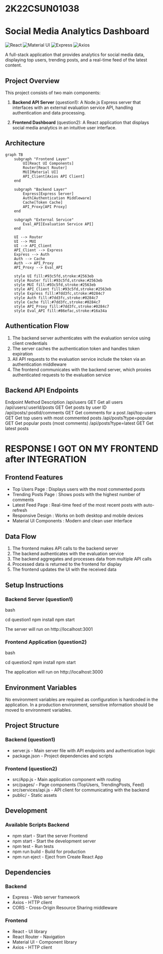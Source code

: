 # 2K22CSUN01038
# Social Media Analytics Dashboard

![React](https://img.shields.io/badge/React-18.2.0-blue.svg)
![Material UI](https://img.shields.io/badge/Material_UI-7.0.2-purple.svg)
![Express](https://img.shields.io/badge/Express-5.1.0-green.svg)
![Axios](https://img.shields.io/badge/Axios-1.9.0-orange.svg)

A full-stack application that provides analytics for social media data, displaying top users, trending posts, and a real-time feed of the latest content.

## Project Overview

This project consists of two main components:

1. **Backend API Server** (question1): A Node.js Express server that interfaces with an external evaluation service API, handling authentication and data processing.

2. **Frontend Dashboard** (question2): A React application that displays social media analytics in an intuitive user interface.

## Architecture

```mermaid
graph TB
    subgraph "Frontend Layer"
        UI[React UI Components] 
        Router[React Router]
        MUI[Material UI]
        API_Client[Axios API Client]
    end

    subgraph "Backend Layer"
        Express[Express Server]
        Auth[Authentication Middleware]
        Cache[Token Cache]
        API_Proxy[API Proxy]
    end

    subgraph "External Service"
        Eval_API[Evaluation Service API]
    end

    UI --> Router
    UI --> MUI
    UI --> API_Client
    API_Client --> Express
    Express --> Auth
    Auth --> Cache
    Auth --> API_Proxy
    API_Proxy --> Eval_API

    style UI fill:#93c5fd,stroke:#2563eb
    style Router fill:#93c5fd,stroke:#2563eb
    style MUI fill:#93c5fd,stroke:#2563eb
    style API_Client fill:#93c5fd,stroke:#2563eb
    style Express fill:#7dd3fc,stroke:#0284c7
    style Auth fill:#7dd3fc,stroke:#0284c7
    style Cache fill:#7dd3fc,stroke:#0284c7
    style API_Proxy fill:#7dd3fc,stroke:#0284c7
    style Eval_API fill:#86efac,stroke:#16a34a
```

## Authentication Flow
1. The backend server authenticates with the evaluation service using client credentials
2. The server caches the authentication token and handles token expiration
3. All API requests to the evaluation service include the token via an authentication middleware
4. The frontend communicates with the backend server, which proxies authenticated requests to the evaluation service
## Backend API Endpoints
Endpoint Method Description /api/users GET Get all users /api/users/:userId/posts GET Get posts by user ID /api/posts/:postId/comments GET Get comments for a post /api/top-users GET Get top users with most commented posts /api/posts?type=popular GET Get popular posts (most comments) /api/posts?type=latest GET Get latest posts

# RESPONSE I GOT ON MY FRONTEND after INTEGRATION


## Frontend Features
- Top Users Page : Displays users with the most commented posts
- Trending Posts Page : Shows posts with the highest number of comments
- Latest Feed Page : Real-time feed of the most recent posts with auto-refresh
- Responsive Design : Works on both desktop and mobile devices
- Material UI Components : Modern and clean user interface
## Data Flow
1. The frontend makes API calls to the backend server
2. The backend authenticates with the evaluation service
3. The backend aggregates and processes data from multiple API calls
4. Processed data is returned to the frontend for display
5. The frontend updates the UI with the received data

## Setup Instructions
### Backend Server (question1)
bash

cd question1
npm install
npm start

The server will run on http://localhost:3001

### Frontend Application (question2)
bash

cd question2
npm install
npm start

The application will run on http://localhost:3000

## Environment Variables
No environment variables are required as configuration is hardcoded in the application. In a production environment, sensitive information should be moved to environment variables.

## Project Structure
### Backend (question1)
- server.js - Main server file with API endpoints and authentication logic
- package.json - Project dependencies and scripts
### Frontend (question2)
- src/App.js - Main application component with routing
- src/pages/ - Page components (TopUsers, TrendingPosts, Feed)
- src/services/api.js - API client for communicating with the backend
- public/ - Static assets
## Development
### Available Scripts Backend
- npm start - Start the server Frontend
- npm start - Start the development server
- npm test - Run tests
- npm run build - Build for production
- npm run eject - Eject from Create React App
## Dependencies
### Backend
- Express - Web server framework
- Axios - HTTP client
- CORS - Cross-Origin Resource Sharing middleware
### Frontend
- React - UI library
- React Router - Navigation
- Material UI - Component library
- Axios - HTTP client
